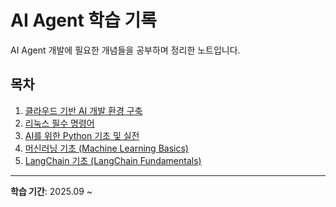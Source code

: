 # AI Agent 학습 기록

AI Agent 개발에 필요한 개념들을 공부하며 정리한 노트입니다.

## 목차

1. [클라우드 기반 AI 개발 환경 구축](./01-cloud-ai-environment.md)
2. [리눅스 필수 명령어](./02-linux-essential-commands.md)
3. [AI를 위한 Python 기초 및 실전](./03-python-for-ai.md)
4. [머신러닝 기초 (Machine Learning Basics)](./04-machine-learning-basics.md)
5. [LangChain 기초 (LangChain Fundamentals)](./05-langchain-fundamentals.md)

---

**학습 기간**: 2025.09 ~